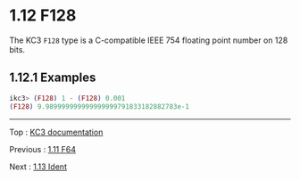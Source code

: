 # 1.12 F128

The KC3 `F128` type is a C-compatible IEEE 754 floating point number
on 128 bits.

## 1.12.1 Examples

```elixir
ikc3> (F128) 1 - (F128) 0.001
(F128) 9.989999999999999999791833182882783e-1
```

---

Top : [KC3 documentation](/doc/)

Previous : [1.11 F64](1.11_F64)

Next : [1.13 Ident](1.13_Ident)
